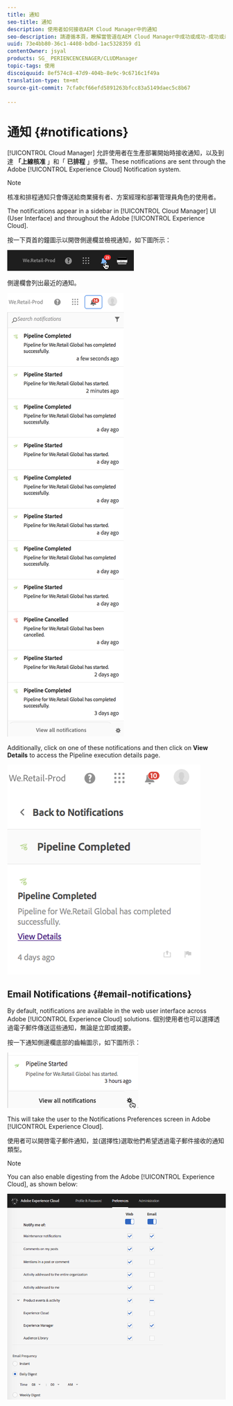 ```yaml
---
title: 通知
seo-title: 通知
description: 使用者如何接收AEM Cloud Manager中的通知
seo-description: 請遵循本頁，瞭解當管道在AEM Cloud Manager中成功或成功-成功或未成功-時，使用者如何接收通知。
uuid: 73e4bb80-36c1-4408-bdbd-1ac5328359 d1
contentOwner: jsyal
products: SG_ PERIENCENCENAGER/CLUDManager
topic-tags: 使用
discoiquuid: 8ef574c8-47d9-404b-8e9c-9c6716c1f49a
translation-type: tm+mt
source-git-commit: 7cfa0cf66efd5891263bfcc83a5149daec5c8b67

---
```



# 通知 {#notifications}

[!UICONTROL Cloud Manager] 允許使用者在生產部署開始時接收通知，以及到達 **「上線核准** 」和「 **已排程** 」步驟。These notifications are sent through the Adobe [!UICONTROL Experience Cloud] Notification system.

>[!NOTE]
>
>核准和排程通知只會傳送給商業擁有者、方案經理和部署管理員角色的使用者。

The notifications appear in a sidebar in [!UICONTROL Cloud Manager] UI (User Interface) and throughout the Adobe [!UICONTROL Experience Cloud].

按一下頁首的鐘圖示以開啓側邊欄並檢視通知，如下圖所示：

![](assets/image2018-7-12_11-52-40.png)

側邊欄會列出最近的通知。

![](assets/screen_shot_2018-07-20at91406pm.png)

Additionally, click on one of these notifications and then click on **View Details** to access the Pipeline execution details page.

![](assets/screen_shot_2018-08-14at43503pm.png)

## Email Notifications {#email-notifications}

By default, notifications are available in the web user interface across Adobe [!UICONTROL Experience Cloud] solutions. 個別使用者也可以選擇透過電子郵件傳送這些通知，無論是立即或摘要。

按一下通知側邊欄底部的齒輪圖示，如下圖所示：

![](assets/image2018-7-12_12-8-19.png)

This will take the user to the Notifications Preferences screen in Adobe [!UICONTROL Experience Cloud].

使用者可以開啓電子郵件通知，並(選擇性)選取他們希望透過電子郵件接收的通知類型。

>[!NOTE]
>
>You can also enable digesting from the Adobe [!UICONTROL Experience Cloud], as shown below:

![](assets/image2018-7-12_12-10-51.png)
